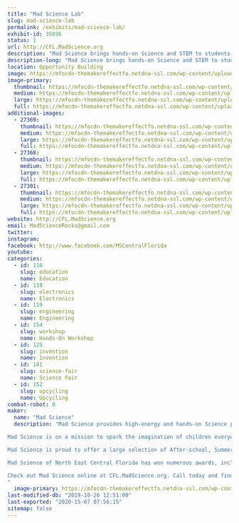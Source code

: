 ```yaml
---
title: "Mad Science Lab"
slug: mad-science-lab
permalink: /exhibits/mad-science-lab/
exhibit-id: 35036
status: 1
url: http://CFL.MadScience.org
description: "Mad Science brings hands-on Science and STEM to students across Central Florida. Come by and learn how creating and making using Science can be FUN!"
description-long: "Mad Science brings hands-on Science and STEM to students across Central Florida. Come by and learn how creating and making using Science can be FUN! We'll have a mix of Free and Paid activities, sure to get your inner Mad Maker Scientist working!"
location: Opportunity Building
image: https://mfocdn-themakereffectfo.netdna-ssl.com/wp-content/uploads/2018/09/Mad_Science_Logo_3D_M-1024x854.png
image-primary:
  thumbnail: https://mfocdn-themakereffectfo.netdna-ssl.com/wp-content/uploads/2018/09/Mad_Science_Logo_3D_M-150x150.png
  medium: https://mfocdn-themakereffectfo.netdna-ssl.com/wp-content/uploads/2018/09/Mad_Science_Logo_3D_M-300x250.png
  large: https://mfocdn-themakereffectfo.netdna-ssl.com/wp-content/uploads/2018/09/Mad_Science_Logo_3D_M-1024x854.png
  full: https://mfocdn-themakereffectfo.netdna-ssl.com/wp-content/uploads/2018/09/Mad_Science_Logo_3D_M.png
additional-images:
  - 27369:
    thumbnail: https://mfocdn-themakereffectfo.netdna-ssl.com/wp-content/uploads/2018/09/Orange-Park-Slime-150x150.jpg
    medium: https://mfocdn-themakereffectfo.netdna-ssl.com/wp-content/uploads/2018/09/Orange-Park-Slime-300x200.jpg
    large: https://mfocdn-themakereffectfo.netdna-ssl.com/wp-content/uploads/2018/09/Orange-Park-Slime.jpg
    full: https://mfocdn-themakereffectfo.netdna-ssl.com/wp-content/uploads/2018/09/Orange-Park-Slime.jpg
  - 27368:
    thumbnail: https://mfocdn-themakereffectfo.netdna-ssl.com/wp-content/uploads/2018/09/Orange-Park-2-150x150.jpg
    medium: https://mfocdn-themakereffectfo.netdna-ssl.com/wp-content/uploads/2018/09/Orange-Park-2-300x200.jpg
    large: https://mfocdn-themakereffectfo.netdna-ssl.com/wp-content/uploads/2018/09/Orange-Park-2.jpg
    full: https://mfocdn-themakereffectfo.netdna-ssl.com/wp-content/uploads/2018/09/Orange-Park-2.jpg
  - 27301:
    thumbnail: https://mfocdn-themakereffectfo.netdna-ssl.com/wp-content/uploads/2018/09/Cosmic-Kathy-Booth-150x150.jpg
    medium: https://mfocdn-themakereffectfo.netdna-ssl.com/wp-content/uploads/2018/09/Cosmic-Kathy-Booth.jpg
    large: https://mfocdn-themakereffectfo.netdna-ssl.com/wp-content/uploads/2018/09/Cosmic-Kathy-Booth.jpg
    full: https://mfocdn-themakereffectfo.netdna-ssl.com/wp-content/uploads/2018/09/Cosmic-Kathy-Booth.jpg
website: http://CFL.MadScience.org
email: MadScienceRocks@gmail.com
twitter: 
instagram: 
facebook: http://www.facebook.com/MSCentralFlorida
youtube: 
categories:
  - id: 116
    slug: education
    name: Education
  - id: 118
    slug: electronics
    name: Electronics
  - id: 119
    slug: engineering
    name: Engineering
  - id: 154
    slug: workshop
    name: Hands-On Workshop
  - id: 125
    slug: invention
    name: Invention
  - id: 141
    slug: science-fair
    name: Science Fair
  - id: 152
    slug: upcycling
    name: Upcycling
combat-robot: 0
maker:
  name: "Mad Science"
  description: "Mad Science provides high-energy and hands-on Science programs for kids aged 2-14. We are the world’s leading fun science provider!

Mad Science is on a mission to spark the imagination of children everywhere with exciting, live, and interactive programs that instill a clear understanding of what science is really about, and how it affects the world around us.

Mad Science is proud to offer a large selection of After-school, Summer, and Preschool programs, as well as Workshops, Special Event Shows,  Birthday Parties, and Camps. All of our programs are led by highly qualified instructors using unique equipment, and are performed at the location of your choice, or at our Mad Science Laboratory! 

Mad Science of North East Central Florida has won numerous awards, including the Business Innovation Award for 2014 from the Oviedo/Winter Springs Chamber, the Gold Daisy Award for Favorite Children's Birthday Party Location for Oviedo Macaroni Kid, and many “Best Of” awards.

Check out Mad Science online at CFL.MadScience.org. Call today and find out just how easy it can be to Spark Imaginative Learning for your child!
"
  image-primary: https://mfocdn-themakereffectfo.netdna-ssl.com/wp-content/uploads/2018/09/MixedColorLogo-Small-288x300.png
last-modified-db: "2019-10-26 12:51:00"
last-exported: "2020-15-07 07:56:15"
sitemap: false
---
```

